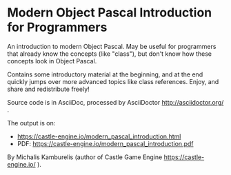 # Modern Object Pascal Introduction for Programmers

An introduction to modern Object Pascal. May be useful for programmers that already know the concepts (like "class"), but don't know how these concepts look in Object Pascal.

Contains some introductory material at the beginning, and at the end quickly jumps over more advanced topics like class references. Enjoy, and share and redistribute freely!

Source code is in AsciiDoc, processed by AsciiDoctor http://asciidoctor.org/ .

The output is on:
* https://castle-engine.io/modern_pascal_introduction.html
* PDF: https://castle-engine.io/modern_pascal_introduction.pdf

By Michalis Kamburelis (author of Castle Game Engine https://castle-engine.io/ ).
